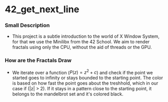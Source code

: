 # 42_get_next_line

### Small Description
  - This project is a subtle introduction to the world of X Window System, for that we use the Minilibx from the 42 School. We aim to render fractals using only the CPU, without the aid of threads or the GPU.

### How are the Fractals Draw
  - We iterate over a function ($P(z) = z^2 + c$) and check if the point we started goes to infinity or stays bounded to the starting point. The color is based on how fast the point goes about the treshhold, which in our case if (|z| > 2). If it stays in a pattern close to the starting point, it belongs to the mandelbrot set and it's colored black.